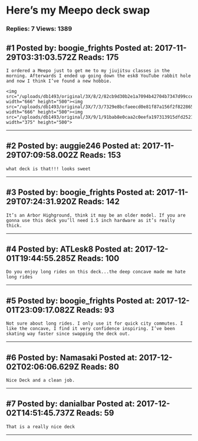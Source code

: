 # Here’s my Meepo deck swap

### Replies: 7 Views: 1389

## \#1 Posted by: boogie_frights Posted at: 2017-11-29T03:31:03.572Z Reads: 175

```
I ordered a Meepo just to get me to my jiujitsu classes in the morning. Afterwards I ended up going down the esk8 YouTube rabbit hole and now I think I’ve found a new hobbie. 

<img src="/uploads/db1493/original/3X/8/2/82cb9d30b2e1a7094b42704b7347d99cce6c0d26.jpeg" width="666" height="500"><img src="/uploads/db1493/original/3X/7/3/7329e8bcfaeecd0e81f87a156f2f82286538e2ab.jpeg" width="666" height="500"><img src="/uploads/db1493/original/3X/9/1/91bab8e0caa2c0eefa197313915dfd2521541ef6.jpeg" width="375" height="500">
```

---
## \#2 Posted by: auggie246 Posted at: 2017-11-29T07:09:58.002Z Reads: 153

```
what deck is that!!! looks sweet
```

---
## \#3 Posted by: boogie_frights Posted at: 2017-11-29T07:24:31.920Z Reads: 142

```
It’s an Arbor Highground, think it may be an older model. If you are gonna use this deck you’ll need 1.5 inch hardware as it’s really thick.
```

---
## \#4 Posted by: ATLesk8 Posted at: 2017-12-01T19:44:55.285Z Reads: 100

```
Do you enjoy long rides on this deck...the deep concave made me hate long rides
```

---
## \#5 Posted by: boogie_frights Posted at: 2017-12-01T23:09:17.082Z Reads: 93

```
Not sure about long rides. I only use it for quick city commutes. I like the concave, I find it very confidence inspiring. I’ve been skating way faster since swapping the deck out.
```

---
## \#6 Posted by: Namasaki Posted at: 2017-12-02T02:06:06.629Z Reads: 80

```
Nice Deck and a clean job.
```

---
## \#7 Posted by: danialbar Posted at: 2017-12-02T14:51:45.737Z Reads: 59

```
That is a really nice deck
```

---
